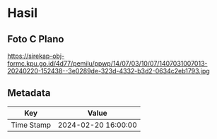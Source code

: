 # Hasil

## Foto C Plano

https://sirekap-obj-formc.kpu.go.id/4d77/pemilu/ppwp/14/07/03/10/07/1407031007013-20240220-152438--3e0289de-323d-4332-b3d2-0634c2eb1793.jpg


## Metadata

| Key        | Value               |
| ---------- | ------------------- |
| Time Stamp | 2024-02-20 16:00:00 |



